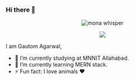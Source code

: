 ### Hi there 👋

<p align="center"><img src="https://github.githubassets.com/images/mona-whisper.gif" alt="mona whisper" /></p>

<p align="center">
  <a href="https://github.com/gautom5987/" target="_blank">
    <img src="https://github-readme-stats.vercel.app/api?username=gautom5987&count_private=true&include_all_commits=true&show_icons=true&bg_color=EFEFEF&border_radius=25&custom_title=My GitHub Stats" />
  </a>
</p>

I am Gautom Agarwal,

- 🔭 I’m currently studying at MNNIT Allahabad.
- 🌱 I’m currently learning MERN stack.
- ⚡ Fun fact: I love animals ♥️
<!--
- 👯 I’m looking to collaborate on ...
- 🤔 I’m looking for help with ...
- 💬 Ask me about ...
- 📫 How to reach me: ...
- 😄 Pronouns: ...
-->

<!--
My Codeforces profile - 
<p align="center">
  <a href="https://codeforces.com/profile/gautom5987/" target="_blank">
    <img src="https://codeforces-stats-api.herokuapp.com/stats?username=gautom5987&theme=1" />
  </a>
</p>

My Leetcode profile - 
<p align="center">
  <a href="https://leetcode.com/gautom5987/" target="_blank">
    <img src="https://leetcode.card.workers.dev/gautom5987?theme=default&font=default&extension=null" />
  </a>
</p>
-->

<!-- ![](https://komarev.com/ghpvc/?username=gautom5987) -->

